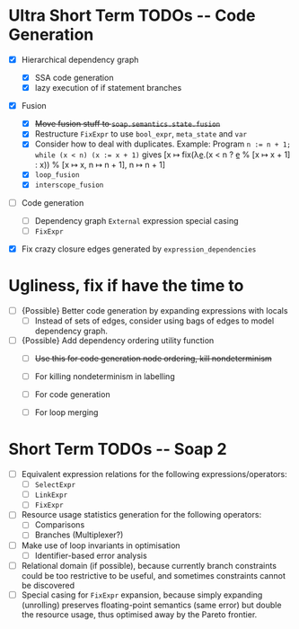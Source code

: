 # Ultra Short Term TODOs -- Code Generation

* [X] Hierarchical dependency graph
    - [X] SSA code generation
    - [X] lazy execution of if statement branches
* [X] Fusion
    - [X] ~~Move fusion stuff to `soap.semantics.state.fusion`~~
    - [X] Restructure `FixExpr` to use `bool_expr`, `meta_state` and `var`
    - [X] Consider how to deal with duplicates. Example:
            Program `n := n + 1; while (x < n) (x := x + 1)` gives
            [x ↦ fix(λe̲.(x < n ? e̲ % [x ↦ x + 1] : x)) % [x ↦ x, n ↦ n + 1],
             n ↦ n + 1]
    - [X] `loop_fusion`
    - [X] `interscope_fusion`
* [ ] Code generation
    - [ ] Dependency graph `External` expression special casing
    - [ ] `FixExpr`
* [X] Fix crazy closure edges generated by `expression_dependencies`


# Ugliness, fix if have the time to

* [ ] {Possible} Better code generation by expanding expressions with locals
    - [ ] Instead of sets of edges, consider using bags of edges to model
          dependency graph.
* [ ] {Possible} Add dependency ordering utility function
    - [ ] ~~Use this for code generation node ordering, kill nondeterminism~~
    - [ ] For killing nondeterminism in labelling
    - [ ] For code generation
    - [ ] For loop merging


# Short Term TODOs -- Soap 2

* [ ] Equivalent expression relations for the following expressions/operators:
    - [ ] `SelectExpr`
    - [ ] `LinkExpr`
    - [ ] `FixExpr`
* [ ] Resource usage statistics generation for the following operators:
    - [ ] Comparisons
    - [ ] Branches (Multiplexer?)
* [ ] Make use of loop invariants in optimisation
    - [ ] Identifier-based error analysis
* [ ] Relational domain (if possible), because currently branch constraints
      could be too restrictive to be useful, and sometimes constraints cannot
      be discovered
* [ ] Special casing for `FixExpr` expansion, because simply expanding
      (unrolling) preserves floating-point semantics (same error) but double
      the resource usage, thus optimised away by the Pareto frontier.
